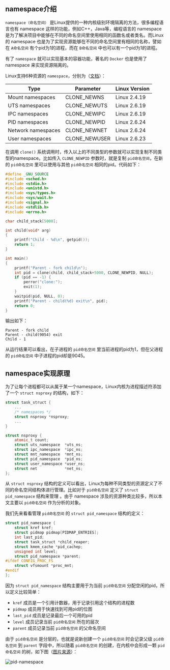 ## namespace介绍
`namespace（命名空间）` 是Linux提供的一种内核级别环境隔离的方法，很多编程语言也有 namespace 这样的功能，例如C++，Java等，编程语言的 namespace 是为了解决项目中能够在不同的命名空间里使用相同的函数名或者类名。而Linux的 namespace 也是为了实现资源能够在不同的命名空间里有相同的名称，譬如在 `A命名空间` 有个pid为1的进程，而在 `B命名空间` 中也可以有一个pid为1的进程。

有了 `namespace` 就可以实现基本的容器功能，著名的 `Docker` 也是使用了 namespace 来实现资源隔离的。

Linux支持6种资源的 `namespace`，分别为（[文档](https://lwn.net/Articles/531114/)）：

|Type              |  Parameter  |Linux Version|
|------------------|-------------|-------------|
| Mount namespaces | CLONE_NEWNS |Linux 2.4.19 |
|  UTS namespaces  | CLONE_NEWUTS|Linux 2.6.19 |
|  IPC namespaces  | CLONE_NEWIPC|Linux 2.6.19 |
|  PID namespaces  | CLONE_NEWPID|Linux 2.6.24 |
|Network namespaces| CLONE_NEWNET|Linux 2.6.24 |
| User namespaces  |CLONE_NEWUSER|Linux 2.6.23 |

在调用 `clone()` 系统调用时，传入以上的不同类型的参数就可以实现复制不同类型的namespace。比如传入 `CLONE_NEWPID` 参数时，就是复制 `pid命名空间`，在新的 `pid命名空间` 里可以使用与其他 `pid命名空间` 相同的pid。代码如下：
```cpp
#define _GNU_SOURCE
#include <sched.h>
#include <stdio.h>
#include <unistd.h>
#include <sys/types.h>
#include <sys/wait.h>
#include <signal.h>
#include <stdlib.h>
#include <errno.h>

char child_stack[5000];

int child(void* arg)
{
    printf("Child - %d\n", getpid());
    return 1;
}

int main()
{
    printf("Parent - fork child\n");
    int pid = clone(child, child_stack+5000, CLONE_NEWPID, NULL);
    if (pid == -1) {
        perror("clone:");
        exit(1);
    }
    waitpid(pid, NULL, 0);
    printf("Parent - child(%d) exit\n", pid);
    return 0;
}
```
输出如下：
```
Parent - fork child
Parent - child(9054) exit
Child - 1
```
从运行结果可以看出，在子进程的 `pid命名空间` 里当前进程的pid为1，但在父进程的 `pid命名空间` 中子进程的pid却是9045。

## namespace实现原理
为了让每个进程都可以从属于某一个namespace，Linux内核为进程描述符添加了一个 `struct nsproxy` 的结构，如下：
```cpp
struct task_struct {
    ...
    /* namespaces */
    struct nsproxy *nsproxy;
    ...
}

struct nsproxy {
    atomic_t count;
    struct uts_namespace  *uts_ns;
    struct ipc_namespace  *ipc_ns;
    struct mnt_namespace  *mnt_ns;
    struct pid_namespace  *pid_ns;
    struct user_namespace *user_ns;
    struct net            *net_ns;
};
```
从 `struct nsproxy` 结构的定义可以看出，Linux为每种不同类型的资源定义了不同的命名空间结构体进行管理。比如对于 `pid命名空间` 定义了 `struct pid_namespace` 结构来管理 。由于 namespace 涉及的资源种类比较多，所以本文主要以 `pid命名空间` 作为分析的对象。

我们先来看看管理 `pid命名空间` 的 `struct pid_namespace` 结构的定义：
```cpp
struct pid_namespace {
    struct kref kref;
    struct pidmap pidmap[PIDMAP_ENTRIES];
    int last_pid;
    struct task_struct *child_reaper;
    struct kmem_cache *pid_cachep;
    unsigned int level;
    struct pid_namespace *parent;
#ifdef CONFIG_PROC_FS
    struct vfsmount *proc_mnt;
#endif
};
```
因为 `struct pid_namespace` 结构主要用于为当前 `pid命名空间` 分配空闲的pid，所以定义比较简单：
* `kref` 成员是一个引用计数器，用于记录引用这个结构的进程数
* `pidmap` 成员用于快速找到可用pid的位图
* `last_pid` 成员是记录最后一个可用的pid
* `level` 成员记录当前 `pid命名空间` 所在的层次
* `parent` 成员记录当前 `pid命名空间` 的父命名空间

由于 `pid命名空间` 是分层的，也就是说新创建一个 `pid命名空间` 时会记录父级 `pid命名空间` 到 `parent` 字段中，所以随着 `pid命名空间` 的创建，在内核中会形成一颗 `pid命名空间` 的树，如下图（[图片来源](http://www.zhongruitech.com/256011226.html)）：

![pid-namespace](https://raw.githubusercontent.com/liexusong/linux-source-code-analyze/master/images/pid-namespace-level.png)


